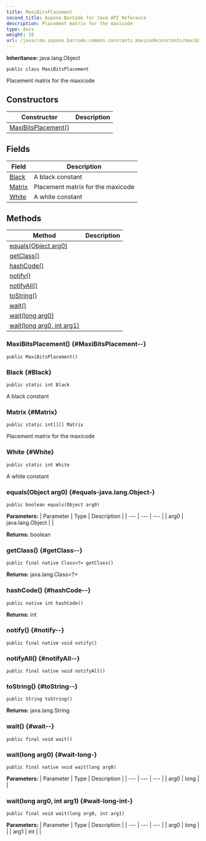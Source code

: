 ```yaml
---
title: MaxiBitsPlacement
second_title: Aspose.BarCode for Java API Reference
description: Placement matrix for the maxicode
type: docs
weight: 10
url: /java/com.aspose.barcode.common.constants.maxicodeconstants/maxibitsplacement/
---
```

**Inheritance:**
java.lang.Object
```
public class MaxiBitsPlacement
```

Placement matrix for the maxicode
## Constructors

| Constructor | Description |
| --- | --- |
| [MaxiBitsPlacement()](#MaxiBitsPlacement--) |  |
## Fields

| Field | Description |
| --- | --- |
| [Black](#Black) | A black constant |
| [Matrix](#Matrix) | Placement matrix for the maxicode |
| [White](#White) | A white constant |
## Methods

| Method | Description |
| --- | --- |
| [equals(Object arg0)](#equals-java.lang.Object-) |  |
| [getClass()](#getClass--) |  |
| [hashCode()](#hashCode--) |  |
| [notify()](#notify--) |  |
| [notifyAll()](#notifyAll--) |  |
| [toString()](#toString--) |  |
| [wait()](#wait--) |  |
| [wait(long arg0)](#wait-long-) |  |
| [wait(long arg0, int arg1)](#wait-long-int-) |  |
### MaxiBitsPlacement() {#MaxiBitsPlacement--}
```
public MaxiBitsPlacement()
```


### Black {#Black}
```
public static int Black
```


A black constant

### Matrix {#Matrix}
```
public static int[][] Matrix
```


Placement matrix for the maxicode

### White {#White}
```
public static int White
```


A white constant

### equals(Object arg0) {#equals-java.lang.Object-}
```
public boolean equals(Object arg0)
```




**Parameters:**
| Parameter | Type | Description |
| --- | --- | --- |
| arg0 | java.lang.Object |  |

**Returns:**
boolean
### getClass() {#getClass--}
```
public final native Class<?> getClass()
```




**Returns:**
java.lang.Class<?>
### hashCode() {#hashCode--}
```
public native int hashCode()
```




**Returns:**
int
### notify() {#notify--}
```
public final native void notify()
```




### notifyAll() {#notifyAll--}
```
public final native void notifyAll()
```




### toString() {#toString--}
```
public String toString()
```




**Returns:**
java.lang.String
### wait() {#wait--}
```
public final void wait()
```




### wait(long arg0) {#wait-long-}
```
public final native void wait(long arg0)
```




**Parameters:**
| Parameter | Type | Description |
| --- | --- | --- |
| arg0 | long |  |

### wait(long arg0, int arg1) {#wait-long-int-}
```
public final void wait(long arg0, int arg1)
```




**Parameters:**
| Parameter | Type | Description |
| --- | --- | --- |
| arg0 | long |  |
| arg1 | int |  |


